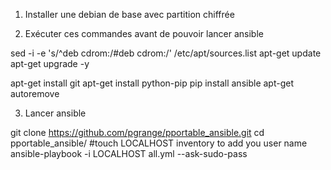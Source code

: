 1. Installer une debian de base avec partition chiffrée

2. Exécuter ces commandes avant de pouvoir lancer ansible

sed -i -e 's/^deb cdrom:/#deb cdrom:/' /etc/apt/sources.list
apt-get update
apt-get upgrade -y

apt-get install git
apt-get install python-pip
pip install ansible
apt-get autoremove

3. Lancer ansible


git clone https://github.com/pgrange/pportable_ansible.git
cd pportable_ansible/
#touch LOCALHOST inventory to add you user name
ansible-playbook -i LOCALHOST all.yml --ask-sudo-pass

